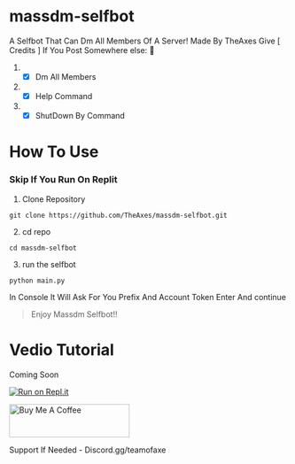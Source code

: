# massdm-selfbot
A Selfbot That Can Dm All Members Of A Server! Made By TheAxes Give [ Credits ] If You Post Somewhere else: 🖕

1. -[x] Dm All Members 
2. -[x] Help Command 
3. -[x] ShutDown By Command

# How To Use

### Skip If You Run On Replit

1. Clone Repository 
```
git clone https://github.com/TheAxes/massdm-selfbot.git
```
2. cd repo
```
cd massdm-selfbot
```
3. run the selfbot
```
python main.py 
```

In Console It Will Ask For You Prefix And Account Token Enter And continue 
> Enjoy Massdm Selfbot!!




# Vedio Tutorial 
Coming Soon

[![Run on Repl.it](https://repl.it/badge/github/replit/replbox)](https://replit.com/github/TheAxes/massdm-selfbot)

<a href="https://www.buymeacoffee.com/AshOp" target="_blank"><img src="https://cdn.buymeacoffee.com/buttons/v2/default-yellow.png" alt="Buy Me A Coffee" style="height: 60px !important;width: 217px !important;" ></a>

Support If Needed - Discord.gg/teamofaxe
